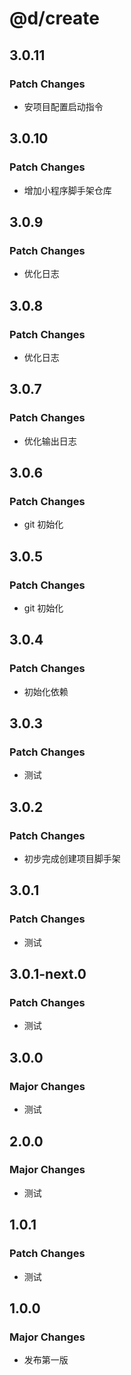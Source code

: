 # @d/create

## 3.0.11

### Patch Changes

- 安项目配置启动指令

## 3.0.10

### Patch Changes

- 增加小程序脚手架仓库

## 3.0.9

### Patch Changes

- 优化日志

## 3.0.8

### Patch Changes

- 优化日志

## 3.0.7

### Patch Changes

- 优化输出日志

## 3.0.6

### Patch Changes

- git 初始化

## 3.0.5

### Patch Changes

- git 初始化

## 3.0.4

### Patch Changes

- 初始化依赖

## 3.0.3

### Patch Changes

- 测试

## 3.0.2

### Patch Changes

- 初步完成创建项目脚手架

## 3.0.1

### Patch Changes

- 测试

## 3.0.1-next.0

### Patch Changes

- 测试

## 3.0.0

### Major Changes

- 测试

## 2.0.0

### Major Changes

- 测试

## 1.0.1

### Patch Changes

- 测试

## 1.0.0

### Major Changes

- 发布第一版
